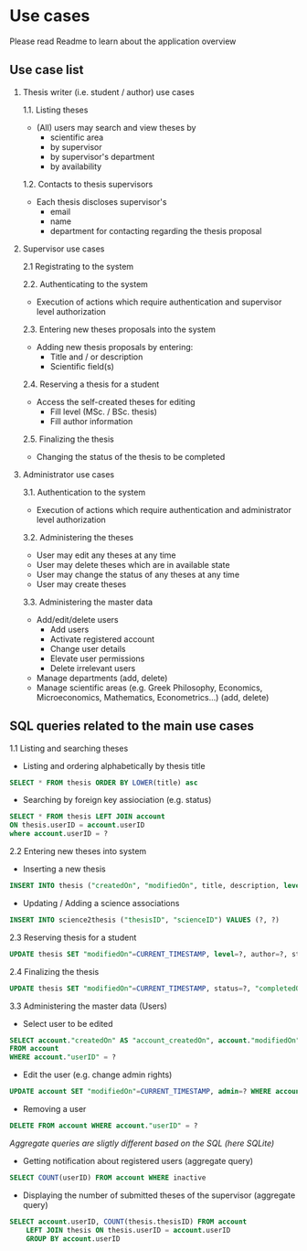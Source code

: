 # Use cases

Please read Readme to learn about the application overview

## Use case list

1. Thesis writer (i.e. student / author) use cases

	1.1. Listing theses
	- (All) users may search and view theses by 
	     * scientific area 
		 * by supervisor
		 * by supervisor's department
		 * by availability
	
	1.2. Contacts to thesis supervisors
	- Each thesis discloses supervisor's
	   * email
	   * name
	   * department
	   for contacting regarding the thesis proposal

2. Supervisor use cases
	
	2.1 Registrating to the system
	
	2.2. Authenticating to the system
	- Execution of actions which require authentication and supervisor level authorization
	
	2.3. Entering new theses proposals into the system
	- Adding new thesis proposals by entering:
		* Title and / or description
		* Scientific field(s)
	
	2.4. Reserving a thesis for a student
	- Access the self-created theses for editing
	    * Fill level (MSc. / BSc. thesis)
		* Fill author information
	
	2.5. Finalizing the thesis
	- Changing the status of the thesis to be completed	

3. Administrator use cases
	
	3.1. Authentication to the system
	- Execution of actions which require authentication and administrator level authorization
	
	3.2. Administering the theses
	- User may edit any theses at any time
	- User may delete theses which are in available state
	- User may change the status of any theses at any time
	- User may create theses
	
	3.3. Administering the master data
	- Add/edit/delete users 
	    * Add users
		* Activate registered account
		* Change user details
		* Elevate user permissions
		* Delete irrelevant users
	- Manage departments (add, delete)
	- Manage scientific areas (e.g. Greek Philosophy, Economics, Microeconomics, Mathematics, Econometrics...) (add, delete)

## SQL queries related to the main use cases
1.1 Listing and searching theses
- Listing and ordering alphabetically by thesis title

```sql
SELECT * FROM thesis ORDER BY LOWER(title) asc
```

- Searching by foreign key assiociation (e.g. status)

```sql
SELECT * FROM thesis LEFT JOIN account
ON thesis.userID = account.userID
where account.userID = ? 
```

2.2 Entering new theses into system
- Inserting a new thesis

```sql
INSERT INTO thesis ("createdOn", "modifiedOn", title, description, level, author, status, "completedOn", "reservedOn", "userID") VALUES (CURRENT_TIMESTAMP, CURRENT_TIMESTAMP, ?, ?, ?, ?, ?, ?, ?, ?)
```

- Updating / Adding a science associations
```sql
INSERT INTO science2thesis ("thesisID", "scienceID") VALUES (?, ?)
```

2.3 Reserving thesis for a student

```sql
UPDATE thesis SET "modifiedOn"=CURRENT_TIMESTAMP, level=?, author=?, status=?, "reservedOn"=? WHERE thesis."thesisID" = ?
```

2.4 Finalizing the thesis
```sql
UPDATE thesis SET "modifiedOn"=CURRENT_TIMESTAMP, status=?, "completedOn"=? WHERE thesis."thesisID" = ?
```

3.3 Administering the master data (Users)
- Select user to be edited

```sql
SELECT account."createdOn" AS "account_createdOn", account."modifiedOn" AS "account_modifiedOn", account."userID" AS "account_userID", account."firstName" AS "account_firstName", account."lastName" AS "account_lastName", account.password AS account_password, account.admin AS account_admin, account.department AS account_department
FROM account
WHERE account."userID" = ?
```

- Edit the user (e.g. change admin rights)
```sql
UPDATE account SET "modifiedOn"=CURRENT_TIMESTAMP, admin=? WHERE account."userID" = ?
```

- Removing a user
```sql
DELETE FROM account WHERE account."userID" = ?
```

_Aggregate queries are sligtly different based on the SQL (here SQLite)_

- Getting notification about registered users (aggregate query)
```sql
SELECT COUNT(userID) FROM account WHERE inactive
```

- Displaying the number of submitted theses of the supervisor (aggregate query)
```sql
SELECT account.userID, COUNT(thesis.thesisID) FROM account
    LEFT JOIN thesis ON thesis.userID = account.userID
    GROUP BY account.userID
```

